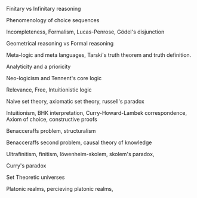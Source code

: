 
Finitary vs Infinitary reasoning

Phenomenology of choice sequences

Incompleteness, Formalism, Lucas-Penrose, Gödel's disjunction

Geometrical reasoning vs Formal reasoning

Meta-logic and meta languages, Tarski's truth theorem and truth definition.

Analyticity and a prioricity

Neo-logicism and Tennent's core logic

Relevance, Free, Intuitionistic logic

Naive set theory, axiomatic set theory, russell's paradox

Intuitionism, BHK interpretation, Curry-Howard-Lambek correspondence, Axiom of choice, constructive proofs

Benacceraffs problem, structuralism

Benacceraffs second problem, causal theory of knowledge

Ultrafinitism, finitism, löwenheim-skolem, skolem's paradox, 

Curry's paradox

Set Theoretic universes

Platonic realms, percieving platonic realms, 